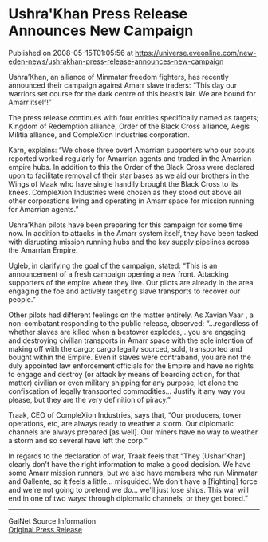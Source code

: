 # Ushra'Khan Press Release Announces New Campaign
Published on 2008-05-15T01:05:56 at https://universe.eveonline.com/new-eden-news/ushrakhan-press-release-announces-new-campaign

Ushra’Khan, an alliance of Minmatar freedom fighters, has recently announced their campaign against Amarr slave traders: “This day our warriors set course for the dark centre of this beast’s lair. We are bound for Amarr itself!” 

The press release continues with four entities specifically named as targets; Kingdom of Redemption alliance, Order of the Black Cross alliance, Aegis Militia alliance, and CompleXion Industries corporation. 

Karn, explains: “We chose three overt Amarrian supporters who our scouts reported worked regularly for Amarrian agents and traded in the Amarrian empire hubs. In addition to this the Order of the Black Cross were declared upon to facilitate removal of their star bases as we aid our brothers in the Wings of Maak who have single handily brought the Black Cross to its knees. CompleXion Industries were chosen as they stood out above all other corporations living and operating in Amarr space for mission running for Amarrian agents.” 

Ushra’Khan pilots have been preparing for this campaign for some time now. In addition to attacks in the Amarr system itself, they have been tasked with disrupting mission running hubs and the key supply pipelines across the Amarrian Empire. 

Ugleb, in clarifying the goal of the campaign, stated: “This is an announcement of a fresh campaign opening a new front. Attacking supporters of the empire where they live. Our pilots are already in the area engaging the foe and actively targeting slave transports to recover our people.” 

Other pilots had different feelings on the matter entirely. As Xavian Vaar , a non-combatant responding to the public release, observed: “…regardless of whether slaves are killed when a bestower explodes,…you are engaging and destroying civilian transports in Amarr space with the sole intention of making off with the cargo; cargo legally sourced, sold, transported and bought within the Empire. Even if slaves were contraband, you are not the duly appointed law enforcement officials for the Empire and have no rights to engage and destroy (or attack by means of boarding action, for that matter) civilian or even military shipping for any purpose, let alone the confiscation of legally transported commodities… Justify it any way you please, but they are the very definition of piracy.” 

Traak, CEO of CompleXion Industries, says that, “Our producers, tower operations, etc, are always ready to weather a storm. Our diplomatic channels are always prepared [as well]. Our miners have no way to weather a storm and so several have left the corp.” 

In regards to the declaration of war, Traak feels that “They [Ushar’Khan] clearly don't have the right information to make a good decision. We have some Amarr mission runners, but we also have members who run Minmatar and Gallente, so it feels a little... misguided. We don't have a [fighting] force and we're not going to pretend we do... we'll just lose ships. This war will end in one of two ways: through diplomatic channels, or they get bored.” 

* * *

GalNet Source Information  
[Original Press Release](http://myeve.eve-online.com/ingameboard.asp?a=topic&threadID=767682)
